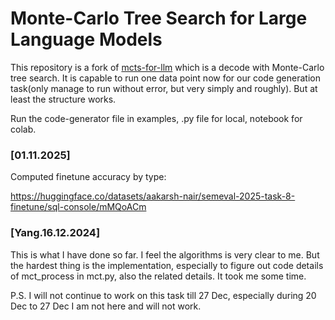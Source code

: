 # Monte-Carlo Tree Search for Large Language Models

This repository is a fork of [mcts-for-llm](https://github.com/shunzh/mcts-for-llm) which is a decode with Monte-Carlo tree search. It is capable to run one data point now for our code generation task(only manage to run without error, but very simply and roughly). But at least the structure works. 


Run the code-generator file in examples, .py file for local, notebook for colab.

### [01.11.2025]
Computed finetune accuracy by type: 

https://huggingface.co/datasets/aakarsh-nair/semeval-2025-task-8-finetune/sql-console/mMQoACm


### [Yang.16.12.2024] 
This is what I have done so far. I feel the algorithms is very clear to me. But the hardest thing is the implementation, especially to figure out code details of mct_process in mct.py, also the related details. It took me some time.  

P.S. I will not continue to work on this task till 27 Dec, especially during 20 Dec to 27 Dec I am not here and will not work. 